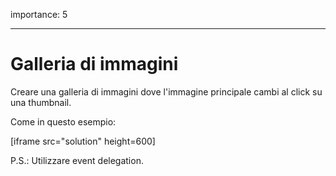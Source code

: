 importance: 5

---

# Galleria di immagini

Creare una galleria di immagini dove l'immagine principale cambi al click su una thumbnail.

Come in questo esempio:

[iframe src="solution" height=600]

P.S.: Utilizzare event delegation.
